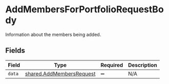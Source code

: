 # AddMembersForPortfolioRequestBody

Information about the members being added.


## Fields

| Field                                                                | Type                                                                 | Required                                                             | Description                                                          |
| -------------------------------------------------------------------- | -------------------------------------------------------------------- | -------------------------------------------------------------------- | -------------------------------------------------------------------- |
| `data`                                                               | [shared.AddMembersRequest](../../models/shared/addmembersrequest.md) | :heavy_minus_sign:                                                   | N/A                                                                  |